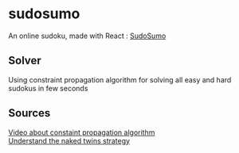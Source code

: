 # sudosumo
An online sudoku, made with React : [SudoSumo](https://Louisp78.github.io/sudosumo)

## Solver
Using constraint propagation algorithm for solving all easy and hard sudokus in few seconds
## Sources
[Video about constaint propagation algorithm](https://www.youtube.com/watch?v=A_5Hh8xdLFQ)  
[Understand the naked twins strategy](https://www.youtube.com/watch?v=dCf1b3ZeKdg)
